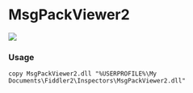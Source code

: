 # MsgPackViewer2
![](https://i.imgur.com/e0mvpcc.png)

### Usage
```
copy MsgPackViewer2.dll "%USERPROFILE%\My Documents\Fiddler2\Inspectors\MsgPackViewer2.dll"
```
